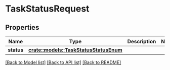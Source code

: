 # TaskStatusRequest

## Properties

Name | Type | Description | Notes
------------ | ------------- | ------------- | -------------
**status** | [**crate::models::TaskStatusStatusEnum**](TaskStatusStatusEnum.md) |  | 

[[Back to Model list]](../README.md#documentation-for-models) [[Back to API list]](../README.md#documentation-for-api-endpoints) [[Back to README]](../README.md)


